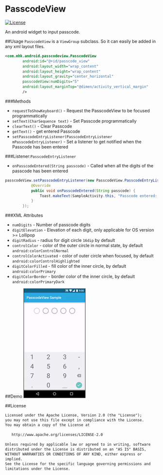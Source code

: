 # PasscodeView
[![License](https://img.shields.io/badge/license-Apache%202-blue.svg)](https://www.apache.org/licenses/LICENSE-2.0)

An android widget to input passcode.

##Usage
`PasscodeView` is a `ViewGroup` subclass. So it can easily be added in any xml layout files.

```xml
<com.mhk.android.passcodeview.PasscodeView
        android:id="@+id/passcode_view"
        android:layout_width="wrap_content"
        android:layout_height="wrap_content"
        android:layout_gravity="center_horizontal"
        passcodeView:numDigits="5"
        android:layout_marginTop="@dimen/activity_vertical_margin"
        />
```

###Methods
- `requestToShowKeyboard()` - Request the PasscodeView to be focused programmatically
- `setText(CharSequence text)` - Set Passcode programmatically
- `clearText()` - Clear Passcode
- `getText()` - get entered Passcode
- `setPasscodeEntryListener(PasscodeEntryListener mPasscodeEntryListener)` - Set a listener to get notified when the Passcode has been entered

###Listener:`PasscodeEntryListener`
- `onPasscodeEntered(String passcode)` - Called when all the digits of the passcode has been entered

```java
passcodeView.setPasscodeEntryListener(new PasscodeView.PasscodeEntryListener() {
            @Override
            public void onPasscodeEntered(String passcode) {
                Toast.makeText(SampleActivity.this, "Passcode entered: " + passcode, Toast.LENGTH_SHORT).show();
            }
        });
```

###XML Attributes
- `numDigits` - Number of passcode digits
- `digitElevation` - Elevation of each digit, only applicable for OS version >= Lollipop
- `digitRadius` - radius for digit circle `16dip` by default
- `controlColor` - color of the outer circle in normal state, by default `android:colorControlNormal`
- `controlColorActivated` - color of outer circle when focused, by default `android:colorControlHighlighted`
- `digitColorFilled` - fill color of the inner circle, by default `android:colorPrimary`
- `digitColorBorder` - border color of the inner circle, by default `android:colorPrimaryDark`

##Demo
![image](demo.gif)

##License

    Licensed under the Apache License, Version 2.0 (the "License");
    you may not use this file except in compliance with the License.
    You may obtain a copy of the License at

       http://www.apache.org/licenses/LICENSE-2.0

    Unless required by applicable law or agreed to in writing, software
    distributed under the License is distributed on an "AS IS" BASIS,
    WITHOUT WARRANTIES OR CONDITIONS OF ANY KIND, either express or implied.
    See the License for the specific language governing permissions and
    limitations under the License.

